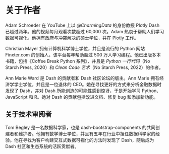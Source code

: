# <samp class="SANS_Futura_Std_Bold_B_11">关于作者</samp>

Adam Schroeder 在 YouTube 上以 *@CharmingData* 的身份教授 Plotly Dash 已超过两年。他的视频每月观看次数超过 60,000 次。Adam 热衷于帮助人们学习数据可视化。他拥有政府与冲突解决的硕士学位，并在 Plotly 工作。

Christian Mayer 拥有计算机科学博士学位，并且是流行的 Python 网站 Finxter.com 的创始人，该平台每年帮助超过 500 万人学习编程。他已出版多本书籍，包括《Coffee Break Python 系列》，并且是 *Python 一行代码*（No Starch Press, 2020）和 *Clean Code 艺术*（No Starch Press, 2022）的作者。

Ann Marie Ward 是 Dash 的贡献者和 Dash 社区论坛的版主。Ann Marie 拥有经济学学士学位，并且是一位退休的 CEO。她在寻找更好的方式来分析金融数据时发现了 Dash，并对 Dash 所能创造的可能性感到惊讶，于是开始学习 Python、JavaScript 和 R。她对 Dash 的贡献包括改进文档、修复 bug 和添加新功能。

## <samp class="SANS_Futura_Std_Bold_B_11">关于技术审阅者</samp>

Tom Begley 是一名数据科学家，也是 dash-bootstrap-components 的共同创建者和维护者。他拥有数学博士学位，并且有五年在行业中担任数据科学家的经验。他在寻找为客户构建交互式数据可视化的方法时发现了 Dash，随后成为 Dash 社区和生态系统的活跃贡献者。
